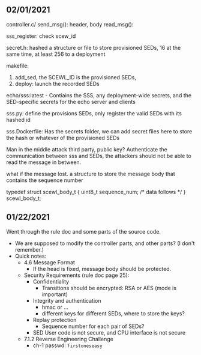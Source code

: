 ## 02/01/2021

controller.c/
send_msg(): header, body
read_msg():  

sss_register: check scew_id


secret.h:
hashed 
a structure or file to store provisioned SEDs,
16 at the same time, at least 256 to a deployment


makefile:
1. add_sed, the SCEWL_ID is the provisioned SEDs, 
2. deploy: launch the recorded SEDs

echo/sss:latest - Contiains the SSS, any deployment-wide secrets, and the SED-specific secrets for the echo server and clients

sss.py: define the provisions SEDs, only register the valid SEDs with its hashed id

sss.Dockerfile:
Has the secrets folder, we can add secret files here to store the hash or whatever of the provisioned SEDs

Man in the middle attack
third party, public key?
Authenticate the communication between sss and SEDs, the attackers should not be able to read the message in between.

what if the message lost.
a structure to store the message body that contains the sequence number

typedef struct scewl_body_t {
  uint8_t sequence_num;
  /* data follows */
} scewl_body_t;


## 01/22/2021

Went through the rule doc and some parts of the source code.
- We are supposed to modify the controller parts, and other parts? (I don't remember.)
- Quick notes:
  - 4.6 Message Format
    - If the head is fixed, message body should be protected.
  - Security Requirements (rule doc page 25):
    - Confidentiality
      - Transitions should be encrypted: RSA or AES (mode is important)
    - Integrity and authentication
      - hmac or ...
      - different keys for different SEDs, where to store the keys?
    - Replay protection
      - Sequence number for each pair of SEDs? 
    - SED User code is not secure, and CPU interface is not secure
  - 7.1.2 Reverse Engineering Challenge
    - ch-1 passwd: `firstoneseasy`

